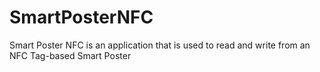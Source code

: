 # SmartPosterNFC

Smart Poster NFC is an application that is used to read and write from an NFC Tag-based Smart Poster

